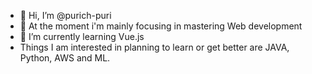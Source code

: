 - 👋 Hi, I’m @purich-puri
- 👀 At the moment i'm mainly focusing in mastering Web development 
- 🌱 I’m currently learning Vue.js
- Things I am interested in planning to learn or get better are JAVA, Python, AWS and ML.

<!---
purich-puri/purich-puri is a ✨ special ✨ repository because its `README.md` (this file) appears on your GitHub profile.
You can click the Preview link to take a look at your changes.
--->
